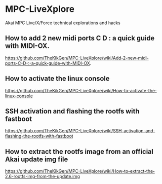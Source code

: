 # MPC-LiveXplore
Akai MPC Live/X/Force technical explorations and hacks

## How to add 2 new midi ports C D : a quick guide with MIDI-OX.

https://github.com/TheKikGen/MPC-LiveXplore/wiki/Add-2-new-midi-ports-C-D-:-a-quick-guide-with-MIDI-OX.

## How to activate the linux console

https://github.com/TheKikGen/MPC-LiveXplore/wiki/How-to-activate-the-linux-console

## SSH activation and flashing the rootfs with fastboot
https://github.com/TheKikGen/MPC-LiveXplore/wiki/SSH-activation-and-flashing-the-rootfs-with-fastboot

## How to extract the rootfs image from an official Akai update img file
https://github.com/TheKikGen/MPC-LiveXplore/wiki/How-to-extract-the-2.6-rootfs-img-from-the-update.img
